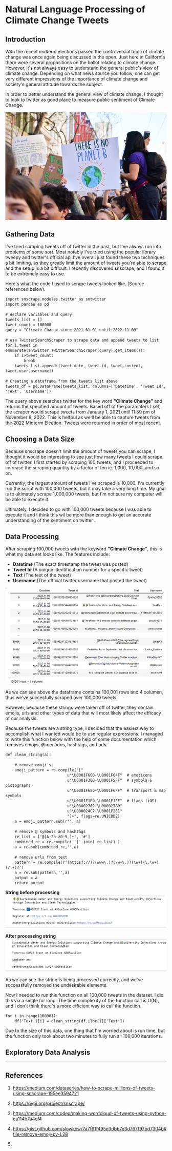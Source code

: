 # Natural Language Processing of Climate Change Tweets

## Introduction

With the recent midterm elections passed the controversial topic of climate change was once again being discussed in the open. Just here in California there were several propositions on the ballot relating to climate change. However, it's not always easy to understand the general public's view of climate change. Depending on what news source you follow, one can get very different impressions of the importance of climate change and society's general attitude towards the subject. 

In order to better understand the general view of climate change, I thought to look to twitter as good place to measure public sentiment of Climate Change. 

![Image!](Images/image2.jpg)

## Gathering Data

I've tried scraping tweets off of twitter in the past, but I've always run into problems of some sort. Most notably I've tried using the popular library tweepy and twitter's official api.I've overall just found these two techniques a bit limiting, as they greatly limit the amount of tweets you're able to scrape and the setup is a bit difficult. I recently discovered snscrape, and I found it to be extremely easy to use. 

Here's what the code I used to scrape tweets looked like. (Source referenced below).

```
import snscrape.modules.twitter as sntwitter
import pandas as pd

# declare variables and query
tweets_list = []
tweet_count = 100000
query = "Climate Change since:2021-01-01 until:2022-11-09" 

# use TwitterSearchScraper to scrape data and append tweets to list
for i,tweet in enumerate(sntwitter.TwitterSearchScraper(query).get_items()):
    if i>tweet_count:
        break
    tweets_list.append([tweet.date, tweet.id, tweet.content, tweet.user.username])
    
# Creating a dataframe from the tweets list above
tweets_df = pd.DataFrame(tweets_list, columns=['Datetime', 'Tweet Id', 'Text', 'Username'])
```

The query above searches twitter for the key word **"Climate Change"** and returns the specified amount of tweets. Based off of the paramaters I set, the scraper would scrape tweets from January 1, 2021 until 11:59 pm of November 8, 2022. This is helfpul as we'll be able to capture tweets from the 2022 Midterm Election. Tweets were returned in order of most recent. 


## Choosing a Data Size
Because snscrape doesn't limit the amount of tweets you can scrape, I thought it would be interesting to see just how many tweets I could scrape off of twitter. I first started by scraping 100 tweets, and I proceeded to increase the scraping quantity by a factor of ten ie. 1,000, 10,000, and so on. 

Currently, the largest amount of tweets I've scraped is 10,000. I'm currently run the script with 100,000 tweets, but it may take a very long time. My goal is to ultimately scrape 1,000,000 tweets, but I'm not sure my computer will be able to execute it.

Ultimately, I decided to go with 100,000 tweets because I was able to execute it and I think this wil be more than enough to get an accurate understanding of the sentiment on twitter .


## Data Processing

After scraping 100,000 tweets with the keyword **"Climate Change"**, this is what my data set looks like. The features include:
- **Datetime** (The exact timestamp the tweet was posted)
- **Tweet Id** (A unique identification number for a specific tweet)
- **Text** (The text of the tweet)
- **Username** (The official twitter username that posted the tweet)

![Image!](Images/image3.png)

As we can see above the dataframe contains 100,001 rows and 4 columsn, thus we've succesfully scraped over 100,000 tweets. 

However, because these strings were taken off of twitter, they contain emojis, urls and other types of data that will most likely affect the efficacy of our analysis. 

Because the tweets are a string type, I decided that the easiest way to accomplish what I wanted would be to use regular expressions. I managed to write this function below with the help of some documentation which removes emojis, @mentions, hashtags, and urls. 


```
def clean_string(a):
    
    # remove emoji's
    emoji_pattern = re.compile("["
                           u"\U0001F600-\U0001F64F"  # emoticons
                           u"\U0001F300-\U0001F5FF"  # symbols & pictographs
                           u"\U0001F680-\U0001F6FF"  # transport & map symbols
                           u"\U0001F1E0-\U0001F1FF"  # flags (iOS)
                           u"\U00002702-\U000027B0"
                           u"\U000024C2-\U0001F251"
                           "]+", flags=re.UNICODE)
    a = emoji_pattern.sub(r'', a)

    # remove @ symbols and hashtags
    re_list = ['@[A-Za-z0–9_]+', '#']
    combined_re = re.compile( '|'.join( re_list) )
    a = re.sub(combined_re,'',a)

    # remove urls from text
    pattern = re.compile(r'(https?://)?(www\.)?(\w+\.)?(\w+)(\.\w+)(/.+)?')
    a = re.sub(pattern,'',a)
    output = a
    return output

```

**String before processing**
![Image!](Images/image4.png)

**After processing string**
![Image!](Images/image5.png)

As we can see the string is being processed correctly, and we've successfully removed the undesirable elements. 

Now I needed to run this function on all 100,000 tweets in the dataset. I did this via a single for loop. The time complexity of the function call is O(N), and I don't think there's a more efficient way to call the function. 

```
for i in range(100001):
    df['Text'][i] = clean_string(df.iloc[i]['Text'])
```

Due to the size of this data, one thing that I'm worried about is run time, but the function only took about two minutes to fully run all 100,000 iterations. 

## Exploratory Data Analysis

-----------------------------------------


## References

1. https://medium.com/dataseries/how-to-scrape-millions-of-tweets-using-snscrape-195ee3594721

2. https://pypi.org/project/snscrape/

3. https://medium.com/codex/making-wordcloud-of-tweets-using-python-ca114b7a4ef4

4. https://gist.github.com/slowkow/7a7f61f495e3dbb7e3d767f97bd7304b#file-remove-emoji-py-L28

5. 